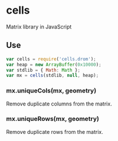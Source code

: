 # cells

Matrix library in JavaScript

## Use

```js
var cells = require('cells.drom');
var heap = new ArrayBuffer(0x10000);
var stdlib = { Math: Math };
var mx = cells(stdlib, null, heap);
```

### mx.uniqueCols(mx, geometry)

Remove duplicate columns from the matrix.

### mx.uniqueRows(mx, geometry)

Remove duplicate rows from the matrix.
